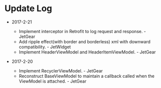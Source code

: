 # Update Log

* 2017-2-21

  * Implement interceptor in Retrofit to log request and response. - JetGear
  * Add ripple effect(with border and borderless) xml with downward compatibility. - JetWidget
  * Implement HeaderViewModel and HeaderItemViewModel. - JetGear

* 2017-2-20

  * Implement RecyclerViewModel. - JetGear
  * Reconstruct BaseViewModel to maintain a callback called when the ViewModel is attached. - JetGear
   